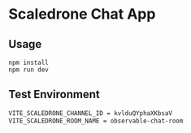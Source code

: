 # Scaledrone Chat App

## Usage

`npm install`  
`npm run dev`

## Test Environment
```sh
VITE_SCALEDRONE_CHANNEL_ID = kvlduQYphaXKbsaV
VITE_SCALEDRONE_ROOM_NAME = observable-chat-room
```
